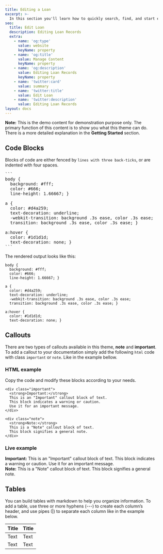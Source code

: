 ```yaml
---
title: Editing a Loan
excerpt: >-
  In this section you'll learn how to quickly search, find, and start editing a loan record.
seo:
  title: Edit Loan
  description: Editing Loan Records
  extra:
    - name: 'og:type'
      value: website
      keyName: property
    - name: 'og:title'
      value: Manage Content
      keyName: property
    - name: 'og:description'
      value: Editing Loan Records
      keyName: property
    - name: 'twitter:card'
      value: summary
    - name: 'twitter:title'
      value: Edit Loan
    - name: 'twitter:description'
      value: Editing Loan Records
layout: docs
---
```


<div class="note">
  <strong>Note:</strong> This is the demo content for demonstration purpose only. The primary function of this content is to show you what this theme can do. There is a more detailed explanation in the <strong>Getting Started</strong> section.
</div>

## Code Blocks

Blocks of code are either fenced by `lines with three back-ticks`, or are indented with four spaces.

<pre>
```
body {
  background: #fff;
  color: #666;
  line-height: 1.66667; }

a {
  color: #d4a259;
  text-decoration: underline;
  -webkit-transition: background .3s ease, color .3s ease;
  transition: background .3s ease, color .3s ease; }

a:hover {
  color: #1d1d1d;
  text-decoration: none; }
```
</pre>

The rendered output looks like this:

```
body {
  background: #fff;
  color: #666;
  line-height: 1.66667; }

a {
  color: #d4a259;
  text-decoration: underline;
  -webkit-transition: background .3s ease, color .3s ease;
  transition: background .3s ease, color .3s ease; }

a:hover {
  color: #1d1d1d;
  text-decoration: none; }
```

## Callouts

There are two types of callouts available in this theme, **note** and **important**. To add a callout to your documentation simply add the following `html` code with class `important` or `note`. Like in the example bellow.

### HTML example

Copy the code and modify these blocks according to your needs.

```
<div class="important">
  <strong>Important:</strong> 
  This is an "Important" callout block of text.
  This block indicates a warning or caution. 
  Use it for an important message. 
</div>
```

```
<div class="note">
  <strong>Note:</strong> 
  This is a "Note" callout block of text. 
  This block signifies a general note.
</div>
```

### Live example

<div class="important">
  <strong>Important:</strong> 
  This is an "Important" callout block of text. 
  This block indicates a warning or caution.
  Use it for an important message. 
</div>

<div class="note">
  <strong>Note:</strong> 
  This is a "Note" callout block of text. 
  This block signifies a general note.
</div>

## Tables

You can build tables with markdown to help you organize information. To add a table, use three or more hyphens (---) to create each column’s header, and use pipes (|) to separate each column like in the example below.

| Title | Title |
| ------| ----- |
| Text  | Text  |
| Text  | Text  |
